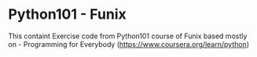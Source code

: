 # Python101 - Funix
This containt Exercise code from Python101 course of Funix based mostly on - Programming for Everybody (https://www.coursera.org/learn/python) 
